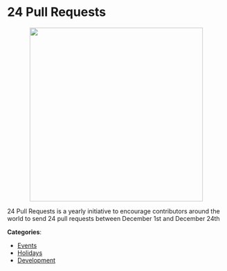 # 24 Pull Requests
<p align="center">
    <img width="400" src="https://raw.githubusercontent.com/apis-list/apis-list/apis/24-pull-requests/logo_256x256.png" />
</p>

24 Pull Requests is a yearly initiative to encourage contributors around the world to send 24 pull requests between December 1st and December 24th



**Categories**:
- [Events](https://github.com/apis-list/apis-list#events)
- [Holidays](https://github.com/apis-list/apis-list#holidays)
- [Development](https://github.com/apis-list/apis-list#development)






